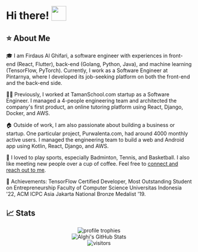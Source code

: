# Hi there! <img src="https://media.giphy.com/media/hvRJCLFzcasrR4ia7z/giphy.gif" style="width: 40px; height: 40px; position: relative; top: 4px;">

## ⭐ About Me

🎓 I am Firdaus Al Ghifari, a software engineer with experiences in front-end (React, Flutter), back-end (Golang, Python, Java), and machine learning (TensorFlow, PyTorch). Currently, I work as a Software Engineer at Pintarnya, where I developed its job-seeking platform on both the front-end and the back-end side.

👨‍💻 Previously, I worked at TamanSchool.com startup as a Software Engineer. I managed a 4-people engineering team and architected the company's first product, an online tutoring platform using React, Django, Docker, and AWS.

🏠 Outside of work, I am also passionate about building a business or startup. One particular project, Purwalenta.com, had around 4000 monthly active users. I managed the engineering team to build a web and Android app using Kotlin, React, Django, and AWS.

🎸 I loved to play sports, especially Badminton, Tennis, and Basketball. I also like meeting new people over a cup of coffee. Feel free to [connect and reach out to me](https://www.linkedin.com/in/alghi/).

🏅 Achievements: TensorFlow Certified Developer, Most Outstanding Student on Entrepreneurship Faculty of Computer Science Universitas Indonesia '22, ACM ICPC Asia Jakarta National Bronze Medalist '19.

## 📈 Stats

<div align="center">
    <img src="https://github-profile-trophy.vercel.app/?username=falghi&row=1&column=6&margin-h=8&theme=darkhub&count_private=true&margin-w=15&no-frame=true" alt="profile trophies" />
    <br />
    <img src="https://github-readme-stats.vercel.app/api?username=falghi&show_icons=true&hide_border=true" alt="Alghi's GitHub Stats">
    <br />
    <img src="https://visitor-badge.laobi.icu/badge?page_id=falghi.falghi" alt="visitors">
</div>
